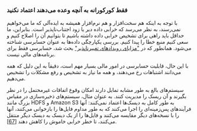 ### فقط کورکورانه به آنچه وعده می‌دهند اعتماد نکنید
با توجه به اینکه هم سخت‌افزار و هم نرم‌افزار همیشه به ایده‌آلی که ما می‌خواهیم نمی‌رسند، به نظر می‌رسد که خرابی داده دیر یا زود اجتناب‌ناپذیر است. بنابراین، ما حداقل باید راهی برای تشخیص خرابی داده داشته باشیم تا بتوانیم آن را اصلاح کنیم و سعی کنیم منبع خطا را پیدا کنیم. بررسی یکپارچگی داده‌ها به عنوان حسابرسی شناخته می‌شود. همانطور که در ["مزایای رویدادهای تغییرناپذیر"](ch11.html#sec_stream_immutability_pros) بحث شد، حسابرسی فقط برای برنامه‌های مالی نیست.

با این حال، قابلیت حسابرسی در امور مالی بسیار مهم است، دقیقاً به این دلیل که همه می‌دانند اشتباهات رخ می‌دهند، و همه ما نیاز به تشخیص و رفع مشکلات را تشخیص می‌دهیم.

سیستم‌های بالغ به طور مشابه تمایل دارند امکان وقوع اتفاقات غیرمحتمل را در نظر بگیرند و آن ریسک را مدیریت کنند. به عنوان مثال، سیستم‌های ذخیره‌سازی در مقیاس بزرگ مانند HDFS و Amazon S3 به طور کامل به دیسک‌ها اعتماد نمی‌کنند: آنها فرآیندهای پس‌زمینه‌ای را اجرا می‌کنند که به طور مداوم فایل‌ها را بازخوانی می‌کنند، آنها را با نسخه‌های دیگر مقایسه می‌کنند و فایل‌ها را از یک دیسک به دیسک دیگر منتقل می‌کنند، تا خطر خرابی خاموش را کاهش دهند [[67](ch12.html#Chen2016rq)].
